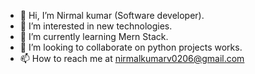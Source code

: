 - 👋 Hi, I’m Nirmal kumar (Software developer).
- 👀 I’m interested in new technologies.
- 🌱 I’m currently learning Mern Stack.
- 💞️ I’m looking to collaborate on python projects works.
- 📫 How to reach me at nirmalkumarv0206@gmail.com

<!---
NirmalkumarNK2/NirmalkumarNK2 is a ✨ special ✨ repository because its `README.md` (this file) appears on your GitHub profile.
You can click the Preview link to take a look at your changes.
--->

